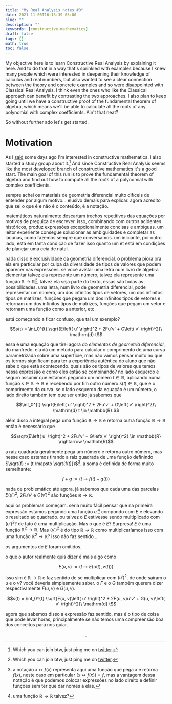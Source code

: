 ```yaml
---
title: "My Real Analysis notes #0"
date: 2021-11-05T16:13:39-03:00
slug: ""
description: ""
keywords: [constructive-mathematics]
draft: false
tags: []
math: true
toc: false
---
```


My objective here is to learn Constructive Real Analysis by explaining it here. And to do that in a way that's sprinkled with examples because I knew many people which were interested in deepening their knowledge of calculus and real numbers, but also wanted to see a clear connection between the theory and concrete examples and so were disappointed with Classical Real Analysis. I think even the ones who like the Classical approach can benefit by contrasting the two approaches. I also plan to keep going until we have a constructive proof of the fundamental theorem of algebra, which means we'll be able to calculate all the roots of any polynomial with complex coefficients. Ain't that neat?

So without further ado let's get started.

# Motivation

As I [said](/blog/why-constructive) some days ago I'm interested in constructive mathematics. I also started a study group about it.[^1] And since Constructive Real Analysis seems like the most developed branch of constructive mathematics it's a good start. The main goal of this run is to prove the fundamental theorem of algebra and find out how to compute all the roots of a polynomial with complex coefficients.

sempre achei os materiais de geometria diferencial muito difíceis de entender por algum motivo… elusivo demais para explicar. agora acredito que sei o que é e não é o conteúdo, é a notação.

matemáticos naturalmente descartam trechos repetitivos das equações por motivos de preguiça de escrever. isso, combinando com outros acidentes históricos, produz expressões excepcionalmente concisas e ambíguas. um leitor experiente consegue solucionar as ambiguidades e completar as lacunas, como fazemos sempre que conversamos. um iniciante, por outro lado, está em tanta condição de fazer isso quanto um et está em condições de planejar uma ceia de natal.

nada disso é exclusividade da geometria diferencial. o problema piora pra ela em particular por culpa da diversidade de tipos de valores que podem aparecer nas expressões. se você avistar uma letra num livro de álgebra elementar talvez ela represente um número, talvez ela represente uma função $\mathbb{R} \rightarrow \mathbb{R}$[^1], talvez ela seja parte do texto, essas são todas as possibilidades. uma letra, num livro de geometria diferencial, pode representar um número, um dos infinitos tipos de vetores, um dos infinitos tipos de matrizes, funções que pegam um dos infinitos tipos de vetores e retornam um dos infinitos tipos de matrizes, funções que pegam um vetor e retornam uma função como a anterior, etc.

está começando a ficar confuso, que tal um exemplo?

$$s(t) = \int_0^{t} \sqrt{E\left( u' \right)^2 + 2Fu'v' + G\left( v' \right)^2}\ \mathrm{d} t$$

essa é uma equação que tirei agora do _elementos de geometria diferencial_, do manfredo. ela dá um método para calcular o comprimento de uma curva parametrizada sobre uma superfície, mas não vamos pensar muito no que os termos significam para ter a experiência autêntica do aluno que não sabe o que está acontecendo. quais são os tipos de valores que temos nessa expressão e como eles estão se combinando? no lado esquerdo é seguro assumir que estamos pegando um número $t \in \mathbb{R}$, aplicando numa função $s \in \mathbb{R} \rightarrow \mathbb{R}$ e recebendo por fim outro número $s(t) \in \mathbb{R}$, que é o comprimento da curva. se o lado esquerdo da equação é um número, o lado direito também tem que ser então já sabemos que

$$\int_0^{t} \sqrt{E\left( u' \right)^2 + 2Fu'v' + G\left( v' \right)^2}\ \mathrm{d} t \in \mathbb{R}.$$

além disso a integral pega uma função $\mathbb{R} \rightarrow \mathbb{R}$ e retorna outra função $\mathbb{R} \rightarrow \mathbb{R}$ então é necessário que

$$\sqrt{E\left( u' \right)^2 + 2Fu'v' + G\left( v' \right)^2} \in \mathbb{R} \rightarrow \mathbb{R}$$

a raiz quadrada geralmente pega um número e retorna outro número, mas nesse caso estamos tirando a raiz quadrada de uma função definindo $\sqrt{f} := (t \mapsto \sqrt{f(t)})$[^2]. a soma é definida de forma muito semelhante:

$$f + g := (t \mapsto f(t) + g(t))$$

nada de problemático até agora, já sabemos que cada uma das parcelas  $E\left( u' \right)^2$, $2Fu'v'$ e $G\left( v' \right)^2$ são funções $\mathbb{R} \rightarrow \mathbb{R}$.

aqui os problemas começam. seria muito fácil pensar que na primeira expressão estamos pegando uma função $u'$[^3] compondo com $E$ e elevando o resultado ao quadrado. ou talvez o $E$ estivesse sendo multiplicado com $(u')^2$? de fato é uma multiplicação. Mas o que é $E$? Surpresa! $E$ é uma função $\mathbb{R}^2 \rightarrow \mathbb{R}$. Mas $(u')^2$ é do tipo $\mathbb{R}\rightarrow\mathbb{R}$ como multiplicaríamos isso com uma função $\mathbb{R}^2\rightarrow\mathbb{R}$? isso não faz sentido…

os argumentos de $E$ foram omitidos.

o que o autor realmente quis dizer é mais algo como

$$E(u, v) := (t \mapsto E(u(t), v(t)))$$

isso sim é $\mathbb{R}\rightarrow\mathbb{R}$ e faz sentido de se multiplicar com $(u')^2$. de onde saíram o $u$ e o $v$? você deveria simplesmente saber. o $F$ e o $G$ também querem dizer respectivamente $F(u, v)$ e $G(u, v)$.

$$s(t) = \int_0^{t} \sqrt{E(u, v)\left( u' \right)^2 + 2F(u, v)u'v' + G(u, v)\left( v' \right)^2}\ \mathrm{d} t$$

agora que sabemos disso a expressão faz sentido, mas é o tipo de coisa que pode levar horas, principalmente se não temos uma compreensão boa dos conceitos para nos guiar.

$$.$$

[^1]: Which you can join btw, just ping me on [twitter](https://twitter.com/impression28).
[^2]: a notação $x \mapsto f(x)$ representa aqui uma função que pega $x$ e retorna $f(x)$, neste caso em particular $(x \mapsto f(x)) = f$, mas a vantagem dessa notação é que podemos colocar expressões no lado direito e definir funções sem ter que dar nomes a elas. 
[^3]: uma função $\mathbb{R} \rightarrow \mathbb{R}$ talvez?
